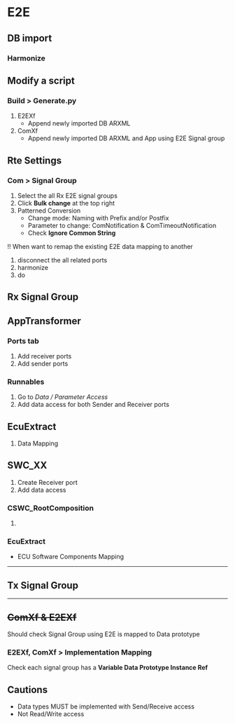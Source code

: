 # E2E
## DB import
### 
### Harmonize

## Modify a script
### Build > Generate.py
1. E2EXf
    * Append newly imported DB ARXML
1. ComXf
    * Append newly imported DB ARXML and App using E2E Signal group

## Rte Settings
### Com > Signal Group
1. Select the all Rx E2E signal groups
1. Click **Bulk change** at the top right
1. Patterned Conversion
    * Change mode: Naming with Prefix and/or Postfix
    * Parameter to change: ComNotification & ComTimeoutNotification
    * Check **Ignore Common String**

!! When want to remap the existing E2E data mapping to another
1. disconnect the all related ports
1. harmonize
1. do 

## Rx Signal Group

## AppTransformer
### Ports tab
1. Add receiver ports
1. Add sender ports

### Runnables
1. Go to *Data / Parameter Access*
1. Add data access for both Sender and Receiver ports

## EcuExtract
1. Data Mapping

## SWC_XX
1. Create Receiver port
1. Add data access

### CSWC_RootComposition
1. 

### EcuExtract
* ECU Software Components Mapping

***

## Tx Signal Group
***

## ~~ComXf & E2EXf~~
Should check Signal Group using E2E is mapped to Data prototype

### E2EXf, ComXf > Implementation Mapping
Check each signal group has a **Variable Data Prototype Instance Ref**

## Cautions
* Data types MUST be implemented with Send/Receive access
* Not Read/Write access
